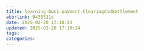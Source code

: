 ```yaml
---
title: learning-busi-payment-ClearingAndSettlement
abbrlink: 9438511c
date: 2025-02-20 17:10:24
updated: 2025-02-20 17:10:24
tags:
categories:
---
```

